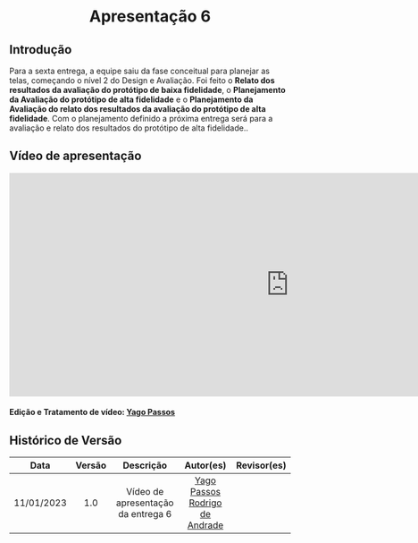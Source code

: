 <h1 align="center">Apresentação 6</h1>

## Introdução

Para a sexta entrega, a equipe saiu da fase conceitual para planejar as telas, começando o nível 2 do Design e Avaliação. Foi feito o **Relato dos resultados da avaliação do protótipo de baixa fidelidade**, o **Planejamento da Avaliação do protótipo de alta fidelidade** e o **Planejamento da Avaliação do relato dos resultados da avaliação do protótipo de alta fidelidade**. Com o planejamento definido a próxima entrega será para a avaliação e relato dos resultados do protótipo de alta fidelidade..

## Vídeo de apresentação

<iframe width="1000vw" height="400vh" src="https://youtube.com/embed/fsgkFE06X74" title="YouTube video player" frameborder="0" allow="accelerometer; autoplay; clipboard-write; encrypted-media; gyroscope; picture-in-picture" allowfullscreen></iframe> 

#### Edição e Tratamento de vídeo: [Yago Passos](https://github.com/yagompassos)

## Histórico de Versão

|    Data    | Versão |                         Descrição                         |                      Autor(es)                       |                       Revisor(es)                       |
| :--------: | :----: | :-------------------------------------------------------: | :--------------------------------------------------: | :-----------------------------------------------------: |
| 11/01/2023 |  1.0   |            Vídeo de apresentação da entrega 6             | [Yago Passos](https://github.com/yagompassos) [Rodrigo de Andrade](https://github.com/OrlandiRodrigo) |
